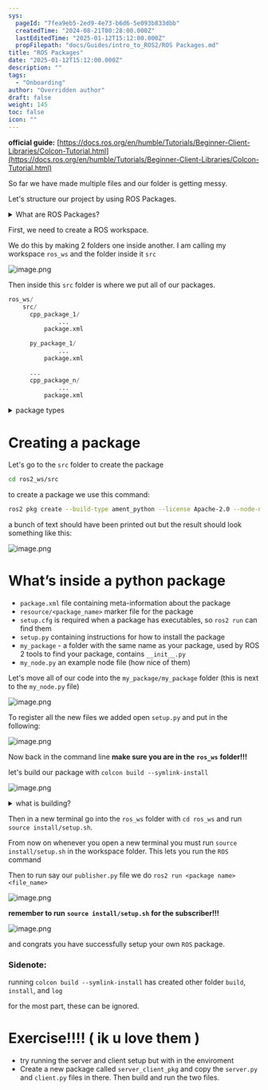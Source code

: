 ```yaml
---
sys:
  pageId: "7fea9eb5-2ed9-4e73-b6d6-5e093b833dbb"
  createdTime: "2024-08-21T00:28:00.000Z"
  lastEditedTime: "2025-01-12T15:12:00.000Z"
  propFilepath: "docs/Guides/intro_to_ROS2/ROS Packages.md"
title: "ROS Packages"
date: "2025-01-12T15:12:00.000Z"
description: ""
tags:
  - "Onboarding"
author: "Overridden author"
draft: false
weight: 145
toc: false
icon: ""
---
```


**official guide:** [https://docs.ros.org/en/humble/Tutorials/Beginner-Client-Libraries/Colcon-Tutorial.html](https://docs.ros.org/en/humble/Tutorials/Beginner-Client-Libraries/Colcon-Tutorial.html)

So far we have made multiple files and our folder is getting messy.

Let's structure our project by using ROS Packages.

<details>

<summary>What are ROS Packages?</summary>

ROS Packages are, as the name implies, packages of code that are highly sharable between ROS developers.

They consist of a folder, `package.xml` file, and source code

```python
      cpp_package_1/
		      ... imagine much code files here ..
          package.xml
```

</details>

First, we need to create a ROS workspace.

We do this by making 2 folders one inside another. I am calling my workspace `ros_ws` and the folder inside it `src`

![image.png](https://prod-files-secure.s3.us-west-2.amazonaws.com/d518164a-d88e-44d1-a4ee-3adb3bd8bce0/70706947-fd18-4537-a67b-e12946812d31/image.png?X-Amz-Algorithm=AWS4-HMAC-SHA256&X-Amz-Content-Sha256=UNSIGNED-PAYLOAD&X-Amz-Credential=ASIAZI2LB4666OTDS2SU%2F20250415%2Fus-west-2%2Fs3%2Faws4_request&X-Amz-Date=20250415T004039Z&X-Amz-Expires=3600&X-Amz-Security-Token=IQoJb3JpZ2luX2VjEJn%2F%2F%2F%2F%2F%2F%2F%2F%2F%2FwEaCXVzLXdlc3QtMiJGMEQCIA1BFW23AzIh3s%2B5vAymn37xfgFLpXwprrVT9ci%2Fp9VSAiBC06uS3AXs03di7LyMldeO20WonGoC4ZUwzGxWFBw3rCr%2FAwgiEAAaDDYzNzQyMzE4MzgwNSIM8PAImqFcLe5umrm5KtwDO62MKgUEu5kBfxuN9CzL1n50g%2BRpkSjhkQJW2jOP6FLngwH3RvUJViKwDcwAN9p4%2B6n4qOKIyT363GoEKnVcgvH9eX9OnP9PympblAT4zIU7IWldCfErlxspr3wG4h0lU749M%2FMM2VUwyzXth1CNMU2NCUuUt2Sh%2BWI7AzKiIeQjlCR18ilWK3nYRX%2FsQXNVA3CZUbEPZmReTndxzcyyYEn5F7ckmVOfsQkAHWTC4pC%2FnWh1WKmkxDf9XaxMeML1q%2BXdgR1yQkr6ZAvvwLeX6r1H69zYJYiX9gNTQOeXya2agtMkWEouvzI7j3ndWzohTOYo33nptIfnjmC1JsV%2FHc73PhG%2FDnk8MiOMAk7zkZMmbhb7%2FkAU9jfJ5CN8JKn6dfutCKlOC4eoey%2FH5zccdIUXkXe4NvDayovaT8mUBE287p%2FfZZUkuOKN5ZO7GR9LlyHq7ceaWsnVcngVNGimjhUSMedscr0nCgm7PlMQ72tz1joZeoKsCTIn3yAmA0ip8VYE5UL2WA2ZzMn3u2BZpYodHmTosA5N9mrYqe1Uj0AxH3nwiz5Hvc%2FO3pagZwICSJI5BJdhl4LADjaeDdaEJvcIcdXvY0OhmQvHYXNPnHtFtRefchoqqB%2Fhl%2BAwg9L2vwY6pgFz6NqetHIiR9pN5L9D9Trd9%2FSxSAewTD2i62LWk8QveBBPvXq7ZLcws2ybkdKGM3IErmTizAJN55qSp5jQZRKcVtdQsJ3IZZA%2Bu0rjKuuzjnGLzKQurC6Zv0Os6pXd%2BbIbzGMDxES0TOhqvWV4jNrt1pBM5XMrSINyrVl35MGJu%2B8%2Fd6a5zp9%2FdPdGHIkqSnqHSO0XzspM1HfSEaQH2k22US98Cvjx&X-Amz-Signature=42823554954c12b59e7f8eb05dfa5da01f2add68f662013b71b61fffe1193641&X-Amz-SignedHeaders=host&x-id=GetObject)

Then inside this `src` folder is where we put all of our packages.

```python
ros_ws/
    src/
      cpp_package_1/
		      ...
          package.xml

      py_package_1/
		      ...
          package.xml

      ...
      cpp_package_n/
		      ...
          package.xml

```

<details>

<summary>package types</summary>

packages can be either `C++` or python.

the intern file structure is different for each but for this guide we will stick to creating python packages

</details>

# Creating a package

Let's go to the `src` folder to create the package

```bash
cd ros2_ws/src
```

to create a package we use this command:

```bash
ros2 pkg create --build-type ament_python --license Apache-2.0 --node-name my_node my_package
```

a bunch of text should have been printed out but the result should look something like this:

![image.png](https://prod-files-secure.s3.us-west-2.amazonaws.com/d518164a-d88e-44d1-a4ee-3adb3bd8bce0/e6cf1e3f-8512-4a3e-b131-079f800bf3e8/image.png?X-Amz-Algorithm=AWS4-HMAC-SHA256&X-Amz-Content-Sha256=UNSIGNED-PAYLOAD&X-Amz-Credential=ASIAZI2LB4666OTDS2SU%2F20250415%2Fus-west-2%2Fs3%2Faws4_request&X-Amz-Date=20250415T004039Z&X-Amz-Expires=3600&X-Amz-Security-Token=IQoJb3JpZ2luX2VjEJn%2F%2F%2F%2F%2F%2F%2F%2F%2F%2FwEaCXVzLXdlc3QtMiJGMEQCIA1BFW23AzIh3s%2B5vAymn37xfgFLpXwprrVT9ci%2Fp9VSAiBC06uS3AXs03di7LyMldeO20WonGoC4ZUwzGxWFBw3rCr%2FAwgiEAAaDDYzNzQyMzE4MzgwNSIM8PAImqFcLe5umrm5KtwDO62MKgUEu5kBfxuN9CzL1n50g%2BRpkSjhkQJW2jOP6FLngwH3RvUJViKwDcwAN9p4%2B6n4qOKIyT363GoEKnVcgvH9eX9OnP9PympblAT4zIU7IWldCfErlxspr3wG4h0lU749M%2FMM2VUwyzXth1CNMU2NCUuUt2Sh%2BWI7AzKiIeQjlCR18ilWK3nYRX%2FsQXNVA3CZUbEPZmReTndxzcyyYEn5F7ckmVOfsQkAHWTC4pC%2FnWh1WKmkxDf9XaxMeML1q%2BXdgR1yQkr6ZAvvwLeX6r1H69zYJYiX9gNTQOeXya2agtMkWEouvzI7j3ndWzohTOYo33nptIfnjmC1JsV%2FHc73PhG%2FDnk8MiOMAk7zkZMmbhb7%2FkAU9jfJ5CN8JKn6dfutCKlOC4eoey%2FH5zccdIUXkXe4NvDayovaT8mUBE287p%2FfZZUkuOKN5ZO7GR9LlyHq7ceaWsnVcngVNGimjhUSMedscr0nCgm7PlMQ72tz1joZeoKsCTIn3yAmA0ip8VYE5UL2WA2ZzMn3u2BZpYodHmTosA5N9mrYqe1Uj0AxH3nwiz5Hvc%2FO3pagZwICSJI5BJdhl4LADjaeDdaEJvcIcdXvY0OhmQvHYXNPnHtFtRefchoqqB%2Fhl%2BAwg9L2vwY6pgFz6NqetHIiR9pN5L9D9Trd9%2FSxSAewTD2i62LWk8QveBBPvXq7ZLcws2ybkdKGM3IErmTizAJN55qSp5jQZRKcVtdQsJ3IZZA%2Bu0rjKuuzjnGLzKQurC6Zv0Os6pXd%2BbIbzGMDxES0TOhqvWV4jNrt1pBM5XMrSINyrVl35MGJu%2B8%2Fd6a5zp9%2FdPdGHIkqSnqHSO0XzspM1HfSEaQH2k22US98Cvjx&X-Amz-Signature=e95494c21b430555f4fc9b2dcc0eb91b21f019e2ec3c7823d1a75b8cbe175069&X-Amz-SignedHeaders=host&x-id=GetObject)

# What’s inside a python package

- `package.xml` file containing meta-information about the package
- `resource/<package_name>` marker file for the package
- `setup.cfg` is required when a package has executables, so `ros2 run` can find them
- `setup.py` containing instructions for how to install the package
- `my_package` - a folder with the same name as your package, used by ROS 2 tools to find your package, contains `__init__.py`
- `my_node.py` an example node file (how nice of them)

Let's move all of our code into the `my_package/my_package` folder (this is next to the `my_node.py` file)

![image.png](https://prod-files-secure.s3.us-west-2.amazonaws.com/d518164a-d88e-44d1-a4ee-3adb3bd8bce0/9ce58f11-0da9-4d3e-b86d-506a9685d378/image.png?X-Amz-Algorithm=AWS4-HMAC-SHA256&X-Amz-Content-Sha256=UNSIGNED-PAYLOAD&X-Amz-Credential=ASIAZI2LB4666OTDS2SU%2F20250415%2Fus-west-2%2Fs3%2Faws4_request&X-Amz-Date=20250415T004039Z&X-Amz-Expires=3600&X-Amz-Security-Token=IQoJb3JpZ2luX2VjEJn%2F%2F%2F%2F%2F%2F%2F%2F%2F%2FwEaCXVzLXdlc3QtMiJGMEQCIA1BFW23AzIh3s%2B5vAymn37xfgFLpXwprrVT9ci%2Fp9VSAiBC06uS3AXs03di7LyMldeO20WonGoC4ZUwzGxWFBw3rCr%2FAwgiEAAaDDYzNzQyMzE4MzgwNSIM8PAImqFcLe5umrm5KtwDO62MKgUEu5kBfxuN9CzL1n50g%2BRpkSjhkQJW2jOP6FLngwH3RvUJViKwDcwAN9p4%2B6n4qOKIyT363GoEKnVcgvH9eX9OnP9PympblAT4zIU7IWldCfErlxspr3wG4h0lU749M%2FMM2VUwyzXth1CNMU2NCUuUt2Sh%2BWI7AzKiIeQjlCR18ilWK3nYRX%2FsQXNVA3CZUbEPZmReTndxzcyyYEn5F7ckmVOfsQkAHWTC4pC%2FnWh1WKmkxDf9XaxMeML1q%2BXdgR1yQkr6ZAvvwLeX6r1H69zYJYiX9gNTQOeXya2agtMkWEouvzI7j3ndWzohTOYo33nptIfnjmC1JsV%2FHc73PhG%2FDnk8MiOMAk7zkZMmbhb7%2FkAU9jfJ5CN8JKn6dfutCKlOC4eoey%2FH5zccdIUXkXe4NvDayovaT8mUBE287p%2FfZZUkuOKN5ZO7GR9LlyHq7ceaWsnVcngVNGimjhUSMedscr0nCgm7PlMQ72tz1joZeoKsCTIn3yAmA0ip8VYE5UL2WA2ZzMn3u2BZpYodHmTosA5N9mrYqe1Uj0AxH3nwiz5Hvc%2FO3pagZwICSJI5BJdhl4LADjaeDdaEJvcIcdXvY0OhmQvHYXNPnHtFtRefchoqqB%2Fhl%2BAwg9L2vwY6pgFz6NqetHIiR9pN5L9D9Trd9%2FSxSAewTD2i62LWk8QveBBPvXq7ZLcws2ybkdKGM3IErmTizAJN55qSp5jQZRKcVtdQsJ3IZZA%2Bu0rjKuuzjnGLzKQurC6Zv0Os6pXd%2BbIbzGMDxES0TOhqvWV4jNrt1pBM5XMrSINyrVl35MGJu%2B8%2Fd6a5zp9%2FdPdGHIkqSnqHSO0XzspM1HfSEaQH2k22US98Cvjx&X-Amz-Signature=12110d19cfa1ea39bdebd267a37dcf4dca123ff13850f00a01725068eb7613da&X-Amz-SignedHeaders=host&x-id=GetObject)

To register all the new files we added open `setup.py` and put in the following:

![image.png](https://prod-files-secure.s3.us-west-2.amazonaws.com/d518164a-d88e-44d1-a4ee-3adb3bd8bce0/1cd7c262-4cae-4496-9d75-c178537d24a2/image.png?X-Amz-Algorithm=AWS4-HMAC-SHA256&X-Amz-Content-Sha256=UNSIGNED-PAYLOAD&X-Amz-Credential=ASIAZI2LB4666OTDS2SU%2F20250415%2Fus-west-2%2Fs3%2Faws4_request&X-Amz-Date=20250415T004039Z&X-Amz-Expires=3600&X-Amz-Security-Token=IQoJb3JpZ2luX2VjEJn%2F%2F%2F%2F%2F%2F%2F%2F%2F%2FwEaCXVzLXdlc3QtMiJGMEQCIA1BFW23AzIh3s%2B5vAymn37xfgFLpXwprrVT9ci%2Fp9VSAiBC06uS3AXs03di7LyMldeO20WonGoC4ZUwzGxWFBw3rCr%2FAwgiEAAaDDYzNzQyMzE4MzgwNSIM8PAImqFcLe5umrm5KtwDO62MKgUEu5kBfxuN9CzL1n50g%2BRpkSjhkQJW2jOP6FLngwH3RvUJViKwDcwAN9p4%2B6n4qOKIyT363GoEKnVcgvH9eX9OnP9PympblAT4zIU7IWldCfErlxspr3wG4h0lU749M%2FMM2VUwyzXth1CNMU2NCUuUt2Sh%2BWI7AzKiIeQjlCR18ilWK3nYRX%2FsQXNVA3CZUbEPZmReTndxzcyyYEn5F7ckmVOfsQkAHWTC4pC%2FnWh1WKmkxDf9XaxMeML1q%2BXdgR1yQkr6ZAvvwLeX6r1H69zYJYiX9gNTQOeXya2agtMkWEouvzI7j3ndWzohTOYo33nptIfnjmC1JsV%2FHc73PhG%2FDnk8MiOMAk7zkZMmbhb7%2FkAU9jfJ5CN8JKn6dfutCKlOC4eoey%2FH5zccdIUXkXe4NvDayovaT8mUBE287p%2FfZZUkuOKN5ZO7GR9LlyHq7ceaWsnVcngVNGimjhUSMedscr0nCgm7PlMQ72tz1joZeoKsCTIn3yAmA0ip8VYE5UL2WA2ZzMn3u2BZpYodHmTosA5N9mrYqe1Uj0AxH3nwiz5Hvc%2FO3pagZwICSJI5BJdhl4LADjaeDdaEJvcIcdXvY0OhmQvHYXNPnHtFtRefchoqqB%2Fhl%2BAwg9L2vwY6pgFz6NqetHIiR9pN5L9D9Trd9%2FSxSAewTD2i62LWk8QveBBPvXq7ZLcws2ybkdKGM3IErmTizAJN55qSp5jQZRKcVtdQsJ3IZZA%2Bu0rjKuuzjnGLzKQurC6Zv0Os6pXd%2BbIbzGMDxES0TOhqvWV4jNrt1pBM5XMrSINyrVl35MGJu%2B8%2Fd6a5zp9%2FdPdGHIkqSnqHSO0XzspM1HfSEaQH2k22US98Cvjx&X-Amz-Signature=9f8740e8a387716529e6ed793d866707ff8f85434ba27a1f6f2816d8307b529a&X-Amz-SignedHeaders=host&x-id=GetObject)

Now back in the command line **make sure you are in the** **`ros_ws`** **folder!!!**

let's build our package with `colcon build --symlink-install`

![image.png](https://prod-files-secure.s3.us-west-2.amazonaws.com/d518164a-d88e-44d1-a4ee-3adb3bd8bce0/2f2a0d27-b173-48fd-b189-5f5c0ce65619/image.png?X-Amz-Algorithm=AWS4-HMAC-SHA256&X-Amz-Content-Sha256=UNSIGNED-PAYLOAD&X-Amz-Credential=ASIAZI2LB4666OTDS2SU%2F20250415%2Fus-west-2%2Fs3%2Faws4_request&X-Amz-Date=20250415T004039Z&X-Amz-Expires=3600&X-Amz-Security-Token=IQoJb3JpZ2luX2VjEJn%2F%2F%2F%2F%2F%2F%2F%2F%2F%2FwEaCXVzLXdlc3QtMiJGMEQCIA1BFW23AzIh3s%2B5vAymn37xfgFLpXwprrVT9ci%2Fp9VSAiBC06uS3AXs03di7LyMldeO20WonGoC4ZUwzGxWFBw3rCr%2FAwgiEAAaDDYzNzQyMzE4MzgwNSIM8PAImqFcLe5umrm5KtwDO62MKgUEu5kBfxuN9CzL1n50g%2BRpkSjhkQJW2jOP6FLngwH3RvUJViKwDcwAN9p4%2B6n4qOKIyT363GoEKnVcgvH9eX9OnP9PympblAT4zIU7IWldCfErlxspr3wG4h0lU749M%2FMM2VUwyzXth1CNMU2NCUuUt2Sh%2BWI7AzKiIeQjlCR18ilWK3nYRX%2FsQXNVA3CZUbEPZmReTndxzcyyYEn5F7ckmVOfsQkAHWTC4pC%2FnWh1WKmkxDf9XaxMeML1q%2BXdgR1yQkr6ZAvvwLeX6r1H69zYJYiX9gNTQOeXya2agtMkWEouvzI7j3ndWzohTOYo33nptIfnjmC1JsV%2FHc73PhG%2FDnk8MiOMAk7zkZMmbhb7%2FkAU9jfJ5CN8JKn6dfutCKlOC4eoey%2FH5zccdIUXkXe4NvDayovaT8mUBE287p%2FfZZUkuOKN5ZO7GR9LlyHq7ceaWsnVcngVNGimjhUSMedscr0nCgm7PlMQ72tz1joZeoKsCTIn3yAmA0ip8VYE5UL2WA2ZzMn3u2BZpYodHmTosA5N9mrYqe1Uj0AxH3nwiz5Hvc%2FO3pagZwICSJI5BJdhl4LADjaeDdaEJvcIcdXvY0OhmQvHYXNPnHtFtRefchoqqB%2Fhl%2BAwg9L2vwY6pgFz6NqetHIiR9pN5L9D9Trd9%2FSxSAewTD2i62LWk8QveBBPvXq7ZLcws2ybkdKGM3IErmTizAJN55qSp5jQZRKcVtdQsJ3IZZA%2Bu0rjKuuzjnGLzKQurC6Zv0Os6pXd%2BbIbzGMDxES0TOhqvWV4jNrt1pBM5XMrSINyrVl35MGJu%2B8%2Fd6a5zp9%2FdPdGHIkqSnqHSO0XzspM1HfSEaQH2k22US98Cvjx&X-Amz-Signature=f66a1bc18a87dc09b6633e89525563435e986e0ce3c023648be0f446630ef5d5&X-Amz-SignedHeaders=host&x-id=GetObject)

<details>

<summary>what is building?</summary>

if you are a CS major at Rose-Hulman you will learn the answer to this in CSSE132

but TLDR; is it combines all the code files into one program that can be run easily 

</details>

Then in a new terminal go into the `ros_ws` folder with `cd ros_ws` and run `source install/setup.sh`. 

From now on whenever you open a new terminal you must run `source install/setup.sh` in the workspace folder. This lets you run the `ROS` command

Then to run say our `publisher.py` file we do `ros2 run <package name> <file_name>`

![image.png](https://prod-files-secure.s3.us-west-2.amazonaws.com/d518164a-d88e-44d1-a4ee-3adb3bd8bce0/4f4b1219-3a44-4632-aa0a-ce3471699f59/image.png?X-Amz-Algorithm=AWS4-HMAC-SHA256&X-Amz-Content-Sha256=UNSIGNED-PAYLOAD&X-Amz-Credential=ASIAZI2LB4666OTDS2SU%2F20250415%2Fus-west-2%2Fs3%2Faws4_request&X-Amz-Date=20250415T004039Z&X-Amz-Expires=3600&X-Amz-Security-Token=IQoJb3JpZ2luX2VjEJn%2F%2F%2F%2F%2F%2F%2F%2F%2F%2FwEaCXVzLXdlc3QtMiJGMEQCIA1BFW23AzIh3s%2B5vAymn37xfgFLpXwprrVT9ci%2Fp9VSAiBC06uS3AXs03di7LyMldeO20WonGoC4ZUwzGxWFBw3rCr%2FAwgiEAAaDDYzNzQyMzE4MzgwNSIM8PAImqFcLe5umrm5KtwDO62MKgUEu5kBfxuN9CzL1n50g%2BRpkSjhkQJW2jOP6FLngwH3RvUJViKwDcwAN9p4%2B6n4qOKIyT363GoEKnVcgvH9eX9OnP9PympblAT4zIU7IWldCfErlxspr3wG4h0lU749M%2FMM2VUwyzXth1CNMU2NCUuUt2Sh%2BWI7AzKiIeQjlCR18ilWK3nYRX%2FsQXNVA3CZUbEPZmReTndxzcyyYEn5F7ckmVOfsQkAHWTC4pC%2FnWh1WKmkxDf9XaxMeML1q%2BXdgR1yQkr6ZAvvwLeX6r1H69zYJYiX9gNTQOeXya2agtMkWEouvzI7j3ndWzohTOYo33nptIfnjmC1JsV%2FHc73PhG%2FDnk8MiOMAk7zkZMmbhb7%2FkAU9jfJ5CN8JKn6dfutCKlOC4eoey%2FH5zccdIUXkXe4NvDayovaT8mUBE287p%2FfZZUkuOKN5ZO7GR9LlyHq7ceaWsnVcngVNGimjhUSMedscr0nCgm7PlMQ72tz1joZeoKsCTIn3yAmA0ip8VYE5UL2WA2ZzMn3u2BZpYodHmTosA5N9mrYqe1Uj0AxH3nwiz5Hvc%2FO3pagZwICSJI5BJdhl4LADjaeDdaEJvcIcdXvY0OhmQvHYXNPnHtFtRefchoqqB%2Fhl%2BAwg9L2vwY6pgFz6NqetHIiR9pN5L9D9Trd9%2FSxSAewTD2i62LWk8QveBBPvXq7ZLcws2ybkdKGM3IErmTizAJN55qSp5jQZRKcVtdQsJ3IZZA%2Bu0rjKuuzjnGLzKQurC6Zv0Os6pXd%2BbIbzGMDxES0TOhqvWV4jNrt1pBM5XMrSINyrVl35MGJu%2B8%2Fd6a5zp9%2FdPdGHIkqSnqHSO0XzspM1HfSEaQH2k22US98Cvjx&X-Amz-Signature=3a34fee18349b4ab13e85a0570e5e071306c2dead0e46b04a6654f4b124773db&X-Amz-SignedHeaders=host&x-id=GetObject)

**remember to run** **`source install/setup.sh`** **for the subscriber!!!**

![image.png](https://prod-files-secure.s3.us-west-2.amazonaws.com/d518164a-d88e-44d1-a4ee-3adb3bd8bce0/02121119-dad4-49ec-8356-c956108b4243/image.png?X-Amz-Algorithm=AWS4-HMAC-SHA256&X-Amz-Content-Sha256=UNSIGNED-PAYLOAD&X-Amz-Credential=ASIAZI2LB4666OTDS2SU%2F20250415%2Fus-west-2%2Fs3%2Faws4_request&X-Amz-Date=20250415T004039Z&X-Amz-Expires=3600&X-Amz-Security-Token=IQoJb3JpZ2luX2VjEJn%2F%2F%2F%2F%2F%2F%2F%2F%2F%2FwEaCXVzLXdlc3QtMiJGMEQCIA1BFW23AzIh3s%2B5vAymn37xfgFLpXwprrVT9ci%2Fp9VSAiBC06uS3AXs03di7LyMldeO20WonGoC4ZUwzGxWFBw3rCr%2FAwgiEAAaDDYzNzQyMzE4MzgwNSIM8PAImqFcLe5umrm5KtwDO62MKgUEu5kBfxuN9CzL1n50g%2BRpkSjhkQJW2jOP6FLngwH3RvUJViKwDcwAN9p4%2B6n4qOKIyT363GoEKnVcgvH9eX9OnP9PympblAT4zIU7IWldCfErlxspr3wG4h0lU749M%2FMM2VUwyzXth1CNMU2NCUuUt2Sh%2BWI7AzKiIeQjlCR18ilWK3nYRX%2FsQXNVA3CZUbEPZmReTndxzcyyYEn5F7ckmVOfsQkAHWTC4pC%2FnWh1WKmkxDf9XaxMeML1q%2BXdgR1yQkr6ZAvvwLeX6r1H69zYJYiX9gNTQOeXya2agtMkWEouvzI7j3ndWzohTOYo33nptIfnjmC1JsV%2FHc73PhG%2FDnk8MiOMAk7zkZMmbhb7%2FkAU9jfJ5CN8JKn6dfutCKlOC4eoey%2FH5zccdIUXkXe4NvDayovaT8mUBE287p%2FfZZUkuOKN5ZO7GR9LlyHq7ceaWsnVcngVNGimjhUSMedscr0nCgm7PlMQ72tz1joZeoKsCTIn3yAmA0ip8VYE5UL2WA2ZzMn3u2BZpYodHmTosA5N9mrYqe1Uj0AxH3nwiz5Hvc%2FO3pagZwICSJI5BJdhl4LADjaeDdaEJvcIcdXvY0OhmQvHYXNPnHtFtRefchoqqB%2Fhl%2BAwg9L2vwY6pgFz6NqetHIiR9pN5L9D9Trd9%2FSxSAewTD2i62LWk8QveBBPvXq7ZLcws2ybkdKGM3IErmTizAJN55qSp5jQZRKcVtdQsJ3IZZA%2Bu0rjKuuzjnGLzKQurC6Zv0Os6pXd%2BbIbzGMDxES0TOhqvWV4jNrt1pBM5XMrSINyrVl35MGJu%2B8%2Fd6a5zp9%2FdPdGHIkqSnqHSO0XzspM1HfSEaQH2k22US98Cvjx&X-Amz-Signature=6edf62c044a5dc7b10ab1beff546948e9b499a71485c79fded78af1e6473b3d7&X-Amz-SignedHeaders=host&x-id=GetObject)

and congrats you have successfully setup your own `ROS` package.

### Sidenote:

running `colcon build --symlink-install` has created other folder `build`, `install`, and `log`

for the most part, these can be ignored.

# Exercise!!!! ( ik u love them )

- try running the server and client setup but with in the enviroment
- Create a new package called `server_client_pkg` and copy the `server.py` and `client.py` files in there. Then build and run the two files.
